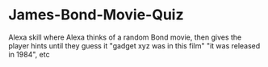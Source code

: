 # James-Bond-Movie-Quiz 

Alexa skill where Alexa thinks of a random Bond movie, then gives the player hints until they guess it "gadget xyz was in this film" "it was released in 1984", etc